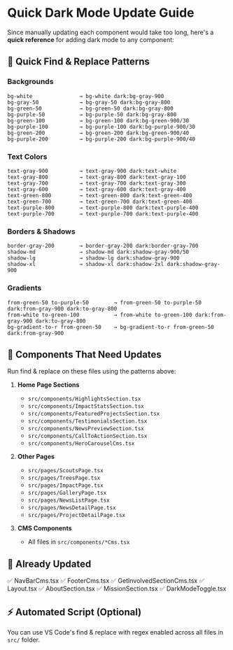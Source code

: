 # Quick Dark Mode Update Guide

Since manually updating each component would take too long, here's a **quick reference** for adding dark mode to any component:

## 🎨 Quick Find & Replace Patterns

### Backgrounds
```
bg-white               → bg-white dark:bg-gray-900
bg-gray-50             → bg-gray-50 dark:bg-gray-800
bg-green-50            → bg-green-50 dark:bg-gray-800
bg-purple-50           → bg-purple-50 dark:bg-gray-800
bg-green-100           → bg-green-100 dark:bg-green-900/30
bg-purple-100          → bg-purple-100 dark:bg-purple-900/30
bg-green-200           → bg-green-200 dark:bg-green-900/40
bg-purple-200          → bg-purple-200 dark:bg-purple-900/40
```

### Text Colors
```
text-gray-900          → text-gray-900 dark:text-white
text-gray-800          → text-gray-800 dark:text-gray-100
text-gray-700          → text-gray-700 dark:text-gray-300
text-gray-600          → text-gray-600 dark:text-gray-400
text-green-800         → text-green-800 dark:text-green-400
text-green-700         → text-green-700 dark:text-green-400
text-purple-800        → text-purple-800 dark:text-purple-400
text-purple-700        → text-purple-700 dark:text-purple-400
```

### Borders & Shadows
```
border-gray-200        → border-gray-200 dark:border-gray-700
shadow-md              → shadow-md dark:shadow-gray-900/50
shadow-lg              → shadow-lg dark:shadow-gray-900
shadow-xl              → shadow-xl dark:shadow-2xl dark:shadow-gray-900
```

### Gradients
```
from-green-50 to-purple-50        → from-green-50 to-purple-50 dark:from-gray-900 dark:to-gray-800
from-white to-green-100           → from-white to-green-100 dark:from-gray-900 dark:to-gray-800
bg-gradient-to-r from-green-50    → bg-gradient-to-r from-green-50 dark:from-gray-900
```

## 📝 Components That Need Updates

Run find & replace on these files using the patterns above:

1. **Home Page Sections**
   - `src/components/HighlightsSection.tsx`
   - `src/components/ImpactStatsSection.tsx`
   - `src/components/FeaturedProjectsSection.tsx`
   - `src/components/TestimonialsSection.tsx`
   - `src/components/NewsPreviewSection.tsx`
   - `src/components/CallToActionSection.tsx`
   - `src/components/HeroCarouselCms.tsx`

2. **Other Pages**
   - `src/pages/ScoutsPage.tsx`
   - `src/pages/TreesPage.tsx`
   - `src/pages/ImpactPage.tsx`
   - `src/pages/GalleryPage.tsx`
   - `src/pages/NewsListPage.tsx`
   - `src/pages/NewsDetailPage.tsx`
   - `src/pages/ProjectDetailPage.tsx`

3. **CMS Components**
   - All files in `src/components/*Cms.tsx`

## 🚀 Already Updated
✅ NavBarCms.tsx
✅ FooterCms.tsx
✅ GetInvolvedSectionCms.tsx
✅ Layout.tsx
✅ AboutSection.tsx
✅ MissionSection.tsx
✅ DarkModeToggle.tsx

## ⚡ Automated Script (Optional)

You can use VS Code's find & replace with regex enabled across all files in `src/` folder.

